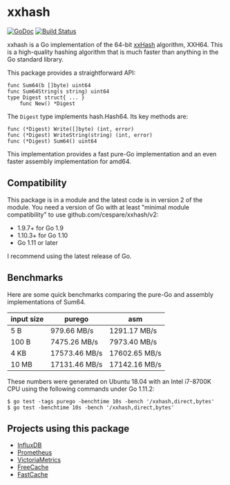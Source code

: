# xxhash

[![GoDoc](https://godoc.org/github.com/cespare/xxhash?status.svg)](https://godoc.org/github.com/cespare/xxhash)
[![Build Status](https://travis-ci.org/cespare/xxhash.svg?branch=master)](https://travis-ci.org/cespare/xxhash)

xxhash is a Go implementation of the 64-bit
[xxHash](http://cyan4973.github.io/xxHash/) algorithm, XXH64. This is a
high-quality hashing algorithm that is much faster than anything in the Go
standard library.

This package provides a straightforward API:

```
func Sum64(b []byte) uint64
func Sum64String(s string) uint64
type Digest struct{ ... }
    func New() *Digest
```

The `Digest` type implements hash.Hash64. Its key methods are:

```
func (*Digest) Write([]byte) (int, error)
func (*Digest) WriteString(string) (int, error)
func (*Digest) Sum64() uint64
```

This implementation provides a fast pure-Go implementation and an even faster
assembly implementation for amd64.

## Compatibility

This package is in a module and the latest code is in version 2 of the module.
You need a version of Go with at least "minimal module compatibility" to use
github.com/cespare/xxhash/v2:

* 1.9.7+ for Go 1.9
* 1.10.3+ for Go 1.10
* Go 1.11 or later

I recommend using the latest release of Go.

## Benchmarks

Here are some quick benchmarks comparing the pure-Go and assembly
implementations of Sum64.

| input size | purego | asm |
| --- | --- | --- |
| 5 B   |  979.66 MB/s |  1291.17 MB/s  |
| 100 B | 7475.26 MB/s | 7973.40 MB/s  |
| 4 KB  | 17573.46 MB/s | 17602.65 MB/s |
| 10 MB | 17131.46 MB/s | 17142.16 MB/s |

These numbers were generated on Ubuntu 18.04 with an Intel i7-8700K CPU using
the following commands under Go 1.11.2:

```
$ go test -tags purego -benchtime 10s -bench '/xxhash,direct,bytes'
$ go test -benchtime 10s -bench '/xxhash,direct,bytes'
```

## Projects using this package

- [InfluxDB](https://github.com/influxdata/influxdb)
- [Prometheus](https://github.com/prometheus/prometheus)
- [VictoriaMetrics](https://github.com/VictoriaMetrics/VictoriaMetrics)
- [FreeCache](https://github.com/coocood/freecache)
- [FastCache](https://github.com/VictoriaMetrics/fastcache)
